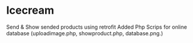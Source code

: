 # Icecream
Send &amp; Show sended products using retrofit
Added Php Scrips for online database (uploadimage.php, showproduct.php, database.png.)
